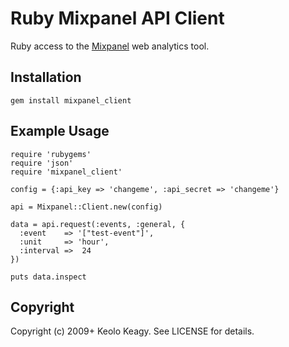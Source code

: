 # Ruby Mixpanel API Client

Ruby access to the [Mixpanel](http://mixpanel.com/) web analytics tool.

## Installation
    gem install mixpanel_client

## Example Usage
    require 'rubygems'
    require 'json'
    require 'mixpanel_client'

    config = {:api_key => 'changeme', :api_secret => 'changeme'}

    api = Mixpanel::Client.new(config)

    data = api.request(:events, :general, {
      :event    => '["test-event"]',
      :unit     => 'hour',
      :interval =>  24
    })

    puts data.inspect

## Copyright

Copyright (c) 2009+ Keolo Keagy. See LICENSE for details.

